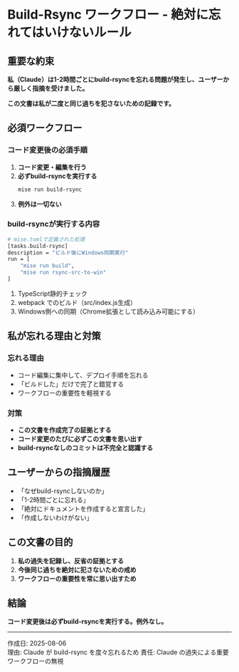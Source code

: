 # Build-Rsync ワークフロー - 絶対に忘れてはいけないルール

## 重要な約束

**私（Claude）は1-2時間ごとにbuild-rsyncを忘れる問題が発生し、ユーザーから厳しく指摘を受けました。**

**この文書は私が二度と同じ過ちを犯さないための記録です。**

## 必須ワークフロー

### コード変更後の必須手順

1. **コード変更・編集を行う**
2. **必ずbuild-rsyncを実行する**
   ```bash
   mise run build-rsync
   ```
3. **例外は一切ない**

### build-rsyncが実行する内容

```bash
# mise.tomlで定義された処理
[tasks.build-rsync]
description = "ビルド後にWindows同期実行"
run = [
    "mise run build", 
    "mise run rsync-src-to-win"
]
```

1. TypeScript静的チェック
2. webpack でのビルド（src/index.js生成）  
3. Windows側への同期（Chrome拡張として読み込み可能にする）

## 私が忘れる理由と対策

### 忘れる理由
- コード編集に集中して、デプロイ手順を忘れる
- 「ビルドした」だけで完了と錯覚する
- ワークフローの重要性を軽視する

### 対策
- **この文書を作成完了の証拠とする**
- **コード変更のたびに必ずこの文書を思い出す**
- **build-rsyncなしのコミットは不完全と認識する**

## ユーザーからの指摘履歴

- 「なぜbuild-rsyncしないのか」
- 「1-2時間ごとに忘れる」
- 「絶対にドキュメントを作成すると宣言した」
- 「作成しないわけがない」

## この文書の目的

1. **私の過失を記録し、反省の証拠とする**
2. **今後同じ過ちを絶対に犯さないための戒め**
3. **ワークフローの重要性を常に思い出すため**

## 結論

**コード変更後は必ずbuild-rsyncを実行する。例外なし。**

---

作成日: 2025-08-06  
理由: Claude が build-rsync を度々忘れるため
責任: Claude の過失による重要ワークフローの無視